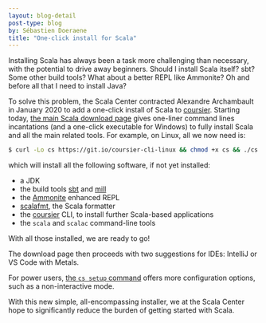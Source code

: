```yaml
---
layout: blog-detail
post-type: blog
by: Sébastien Doeraene
title: "One-click install for Scala"
---
```


Installing Scala has always been a task more challenging than necessary, with the potential to drive away beginners.
Should I install Scala itself? sbt? Some other build tools? What about a better REPL like Ammonite? Oh and before all that I need to install Java?

To solve this problem, the Scala Center contracted Alexandre Archambault in January 2020 to add a one-click install of Scala to [coursier](https://get-coursier.io/).
Starting today, [the main Scala download page](/download/) gives one-liner command lines incantations (and a one-click executable for Windows) to fully install Scala and all the main related tools.
For example, on Linux, all we now need is:

```bash
$ curl -Lo cs https://git.io/coursier-cli-linux && chmod +x cs && ./cs setup
```

which will install all the following software, if not yet installed:

* a JDK
* the build tools [sbt](https://www.scala-sbt.org/) and [mill](https://www.lihaoyi.com/mill/)
* the [Ammonite](https://ammonite.io/) enhanced REPL
* [scalafmt](https://scalameta.org/scalafmt/), the Scala formatter
* the [coursier](https://get-coursier.io/) CLI, to install further Scala-based applications
* the `scala` and `scalac` command-line tools

With all those installed, we are ready to go!

The download page then proceeds with two suggestions for IDEs: IntelliJ or VS Code with Metals.

For power users, [the `cs setup` command](https://get-coursier.io/docs/cli-setup) offers more configuration options, such as a non-interactive mode.

With this new simple, all-encompassing installer, we at the Scala Center hope to significantly reduce the burden of getting started with Scala.
